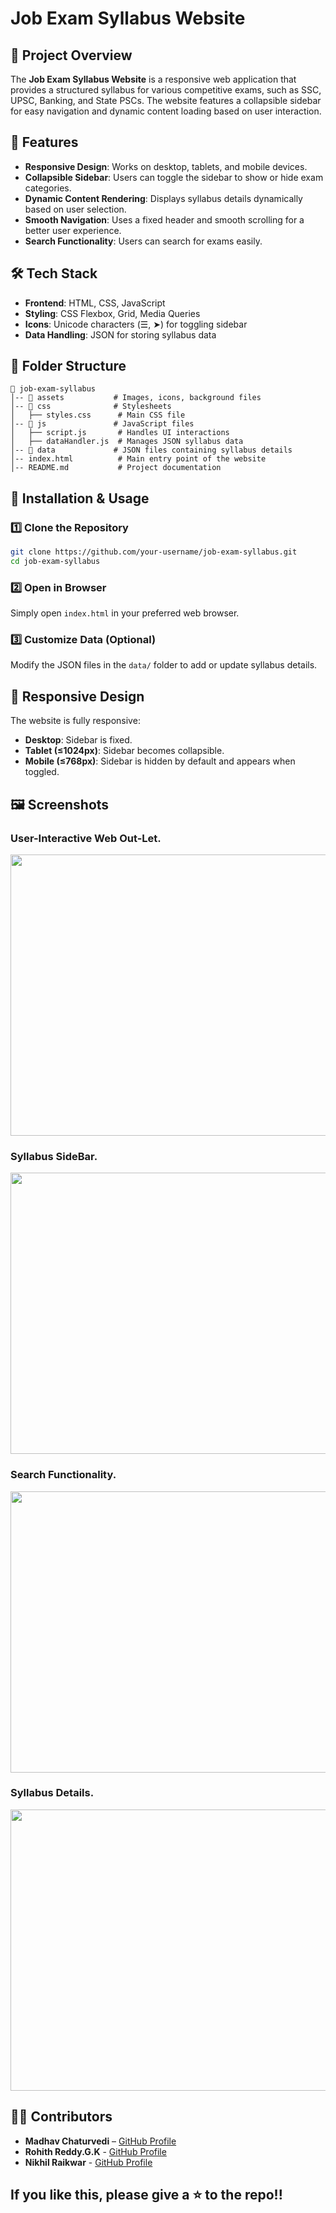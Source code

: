 # Job Exam Syllabus Website

## 📌 Project Overview
The **Job Exam Syllabus Website** is a responsive web application that provides a structured syllabus for various competitive exams, such as SSC, UPSC, Banking, and State PSCs. The website features a collapsible sidebar for easy navigation and dynamic content loading based on user interaction.

## 🚀 Features
- **Responsive Design**: Works on desktop, tablets, and mobile devices.
- **Collapsible Sidebar**: Users can toggle the sidebar to show or hide exam categories.
- **Dynamic Content Rendering**: Displays syllabus details dynamically based on user selection.
- **Smooth Navigation**: Uses a fixed header and smooth scrolling for a better user experience.
- **Search Functionality**: Users can search for exams easily.

## 🛠️ Tech Stack
- **Frontend**: HTML, CSS, JavaScript
- **Styling**: CSS Flexbox, Grid, Media Queries
- **Icons**: Unicode characters (☰, ➤) for toggling sidebar
- **Data Handling**: JSON for storing syllabus data

## 📁 Folder Structure
```
📂 job-exam-syllabus
│-- 📂 assets           # Images, icons, background files
│-- 📂 css              # Stylesheets
│   ├── styles.css      # Main CSS file
│-- 📂 js               # JavaScript files
│   ├── script.js       # Handles UI interactions
│   ├── dataHandler.js  # Manages JSON syllabus data
│-- 📂 data             # JSON files containing syllabus details
│-- index.html          # Main entry point of the website
│-- README.md           # Project documentation
```

## 📜 Installation & Usage
### 1️⃣ Clone the Repository
```bash
git clone https://github.com/your-username/job-exam-syllabus.git
cd job-exam-syllabus
```

### 2️⃣ Open in Browser
Simply open `index.html` in your preferred web browser.

### 3️⃣ Customize Data (Optional)
Modify the JSON files in the `data/` folder to add or update syllabus details.

## 📱 Responsive Design
The website is fully responsive:
- **Desktop**: Sidebar is fixed.
- **Tablet (≤1024px)**: Sidebar becomes collapsible.
- **Mobile (≤768px)**: Sidebar is hidden by default and appears when toggled.

## 🖼️ Screenshots

### **User-Interactive Web Out-Let.**
<img src="https://github.com/user-attachments/assets/21800a0a-3829-4d49-bd48-00758c477f8a" width="800" height="450">

### **Syllabus SideBar.**
<img src="https://github.com/user-attachments/assets/0c488356-f74f-43b4-b3a7-171b7b60fe2d" width="800" height="450">

### **Search Functionality.**
<img src="https://github.com/user-attachments/assets/9e0f5154-2db8-4bf8-9b46-f11b9f9d5a8a" width="800" height="450">

### **Syllabus Details.**
<img src="https://github.com/user-attachments/assets/53681366-1301-461a-8146-cc779f59fcee" width="800" height="450">
  
## 👨‍💻 Contributors
- **Madhav Chaturvedi** – [GitHub Profile](https://github.com/madhavxchaturvedi)
- **Rohith Reddy.G.K** - [GitHub Profile](https://github.com/RohithReddyGK)
- **Nikhil Raikwar** - [GitHub Profile](https://github.com/geek-nikhil)

## If you like this, please give a ⭐ to the repo!!
